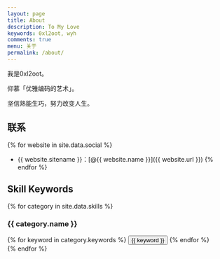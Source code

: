 ```yaml
---
layout: page
title: About
description: To My Love
keywords: 0xl2oot, wyh
comments: true
menu: 关于
permalink: /about/
---
```


我是0xl2oot。

仰慕「优雅编码的艺术」。

坚信熟能生巧，努力改变人生。

## 联系

{% for website in site.data.social %}
* {{ website.sitename }}：[@{{ website.name }}]({{ website.url }})
  {% endfor %}

## Skill Keywords

{% for category in site.data.skills %}
### {{ category.name }}
<div class="btn-inline">
{% for keyword in category.keywords %}
<button class="btn btn-outline" type="button">{{ keyword }}</button>
{% endfor %}
</div>
{% endfor %}
